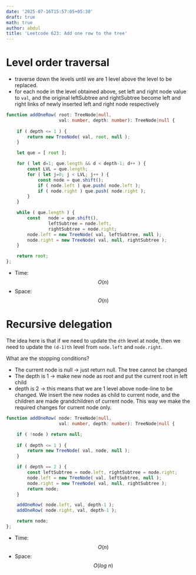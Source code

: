 ```yaml
---
date: '2025-07-16T15:57:05+05:30'
draft: true
math: true
author: abdul
title: 'Leetcode 623: Add one row to the tree'
---
```


# Level order traversal

- traverse down the levels until we are 1 level above the level to be replaced.
- for each node in the level obtained above, set left and right node value to `val`, and the original leftSubtree and rightSubtree become left and right links of newly inserted left and right node respectively

```typescript []
function addOneRow( root: TreeNode|null, 
                    val: number, depth: number): TreeNode|null {
    
    if ( depth <= 1 ) {
        return new TreeNode( val, root, null );
    }

    let que = [ root ];

    for ( let d=1; que.length && d < depth-1; d++ ) {
        const LVL = que.length;
        for ( let j=0; j < LVL; j++ ) {
            const node = que.shift();
            if ( node.left ) que.push( node.left );
            if ( node.right ) que.push( node.right );
        }
    }

    while ( que.length ) {
        const   node = que.shift(),
                leftSubtree = node.left,
                rightSubtree = node.right;
        node.left = new TreeNode( val, leftSubtree, null );
        node.right = new TreeNode( val, null, rightSubtree );
    }

    return root;
};
```

- Time: $$ O(n) $$
- Space: $$ O(n) $$

# Recursive delegation

The idea here is that if we need to update the `dth` level at node, then we need to update the `(d-1)th` level from `node.left` and `node.right`.

What are the stopping conditions?

- The current node is null -> just return null. The tree cannot be changed
- The depth is 1 -> make new node as root and put the current root in left child
- depth is 2 -> this means that we are 1 level above node-line to be changed. We insert the new nodes as child to current node, and the children are made grandchildren of current node. This way we make the required changes for current node only.

```typescript []
function addOneRow( node: TreeNode|null, 
                    val: number, depth: number): TreeNode|null {

    if ( !node ) return null;
    
    if ( depth <= 1 ) {
        return new TreeNode( val, node, null );
    }

    if ( depth == 2 ) {
        const leftSubtree = node.left, rightSubtree = node.right;
        node.left = new TreeNode( val, leftSubtree, null );
        node.right = new TreeNode( val, null, rightSubtree );
        return node;
    }

    addOneRow( node.left, val, depth-1 );
    addOneRow( node.right, val, depth-1 );

    return node;
};
```

- Time: $$ O(n) $$
- Space: $$ O(log\ n) $$
